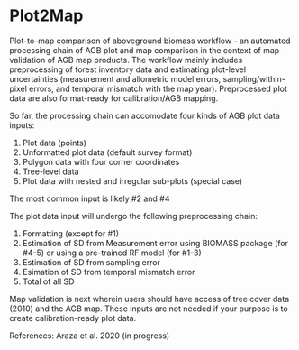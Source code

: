 # Plot2Map
Plot-to-map comparison of aboveground biomass workflow - an automated processing chain of AGB plot and map comparison in the context of map validation of AGB map products. The workflow mainly includes preprocessing of forest inventory data and estimating plot-level uncertainties (measurement and allometric model errors, sampling/within-pixel errors, and temporal mismatch with the map year). Preprocessed plot data are also format-ready for calibration/AGB mapping. 

So far, the processing chain can accomodate four kinds of AGB plot data inputs:
1. Plot data (points)
2. Unformatted plot data (default survey format)
3. Polygon data with four corner coordinates
4. Tree-level data 
5. Plot data with nested and irregular sub-plots (special case) 

The most common input is likely #2 and #4

The plot data input will undergo the following preprocessing chain: 
1. Formatting (except for #1)
2. Estimation of SD from Measurement error using BIOMASS package (for #4-5) or using a pre-trained RF model (for #1-3)
3. Estimation of SD from sampling error 
4. Esimation of SD from temporal mismatch error
5. Total of all SD

Map validation is next wherein users should have access of tree cover data (2010) and the AGB map. These inputs are not needed if your purpose is to create calibration-ready plot data.

References:
Araza et al. 2020 (in progress)


